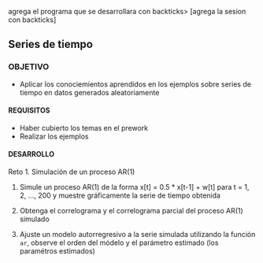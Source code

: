  

agrega el programa que se desarrollara con backticks> [agrega la sesion con backticks] 
	
## Series de tiempo

### OBJETIVO 

- Aplicar los conociemientos aprendidos en los ejemplos sobre series de tiempo en datos generados aleatoriamente

#### REQUISITOS 

- Haber cubierto los temas en el prework
- Realizar los ejemplos

#### DESARROLLO

Reto 1. Simulación de un proceso AR(1)

1. Simule un proceso AR(1) de la forma x[t] = 0.5 * x[t-1] + w[t] para t = 1, 2, ..., 200 y muestre gráficamente la serie de tiempo obtenida

2. Obtenga el correlograma y el correlograma parcial del proceso AR(1) simulado

3. Ajuste un modelo autorregresivo a la serie simulada utilizando la función `ar`, observe el orden del módelo y el parámetro estimado (los paramétros estimados) 
